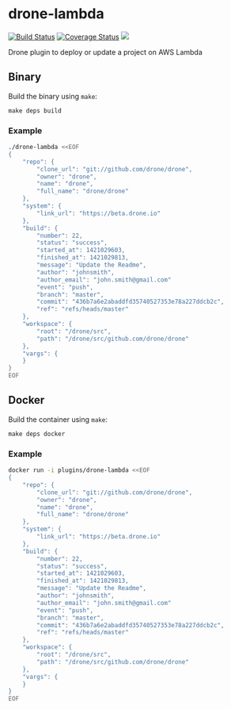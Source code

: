 # drone-lambda

[![Build Status](http://beta.drone.io/api/badges/drone-plugins/drone-lambda/status.svg)](http://beta.drone.io/drone-plugins/drone-lambda)
[![Coverage Status](https://aircover.co/badges/drone-plugins/drone-lambda/coverage.svg)](https://aircover.co/drone-plugins/drone-lambda)
[![](https://badge.imagelayers.io/plugins/drone-lambda:latest.svg)](https://imagelayers.io/?images=plugins/drone-lambda:latest 'Get your own badge on imagelayers.io')

Drone plugin to deploy or update a project on AWS Lambda

## Binary

Build the binary using `make`:

```
make deps build
```

### Example

```sh
./drone-lambda <<EOF
{
    "repo": {
        "clone_url": "git://github.com/drone/drone",
        "owner": "drone",
        "name": "drone",
        "full_name": "drone/drone"
    },
    "system": {
        "link_url": "https://beta.drone.io"
    },
    "build": {
        "number": 22,
        "status": "success",
        "started_at": 1421029603,
        "finished_at": 1421029813,
        "message": "Update the Readme",
        "author": "johnsmith",
        "author_email": "john.smith@gmail.com"
        "event": "push",
        "branch": "master",
        "commit": "436b7a6e2abaddfd35740527353e78a227ddcb2c",
        "ref": "refs/heads/master"
    },
    "workspace": {
        "root": "/drone/src",
        "path": "/drone/src/github.com/drone/drone"
    },
    "vargs": {
    }
}
EOF
```

## Docker

Build the container using `make`:

```
make deps docker
```

### Example

```sh
docker run -i plugins/drone-lambda <<EOF
{
    "repo": {
        "clone_url": "git://github.com/drone/drone",
        "owner": "drone",
        "name": "drone",
        "full_name": "drone/drone"
    },
    "system": {
        "link_url": "https://beta.drone.io"
    },
    "build": {
        "number": 22,
        "status": "success",
        "started_at": 1421029603,
        "finished_at": 1421029813,
        "message": "Update the Readme",
        "author": "johnsmith",
        "author_email": "john.smith@gmail.com"
        "event": "push",
        "branch": "master",
        "commit": "436b7a6e2abaddfd35740527353e78a227ddcb2c",
        "ref": "refs/heads/master"
    },
    "workspace": {
        "root": "/drone/src",
        "path": "/drone/src/github.com/drone/drone"
    },
    "vargs": {
    }
}
EOF
```
